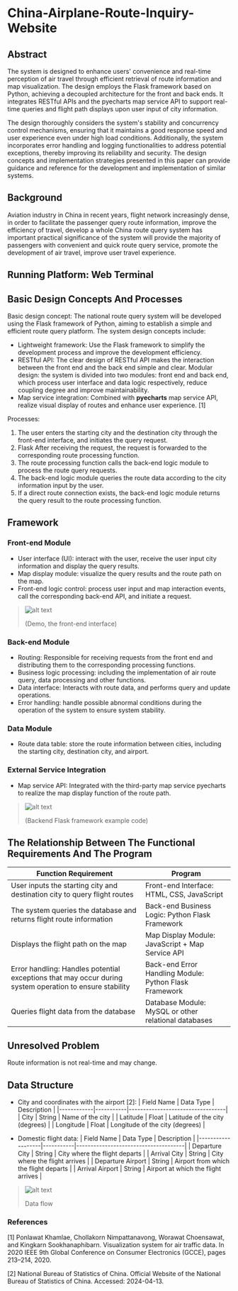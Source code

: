 # China-Airplane-Route-Inquiry-Website

## Abstract

The system is designed to enhance users' convenience and real-time perception of air travel through efficient retrieval of route information and map visualization. The design employs the Flask framework based on Python, achieving a decoupled architecture for the front and back ends. It integrates RESTful APIs and the pyecharts map service API to support real-time queries and flight path displays upon user input of city information.

The design thoroughly considers the system's stability and concurrency control mechanisms, ensuring that it maintains a good response speed and user experience even under high load conditions. Additionally, the system incorporates error handling and logging functionalities to address potential exceptions, thereby improving its reliability and security. The design concepts and implementation strategies presented in this paper can provide guidance and reference for the development and implementation of similar systems.

## Background
Aviation industry in China in recent years, flight network increasingly dense, in order to facilitate the passenger query route information, improve the efficiency of travel, develop a whole China route query system has important practical significance of the system will provide the majority of passengers with convenient and quick route query service, promote the development of air travel, improve user travel experience.

## Running Platform: Web Terminal

## Basic Design Concepts And Processes

Basic design concept: The national route query system will be developed using the Flask framework of Python, aiming to establish a simple and efficient route query platform. The system design concepts include:
- Lightweight framework: Use the Flask framework to simplify the development process and improve the development efficiency. 
- RESTful API: The clear design of RESTful API makes the interaction between the front end and the back end simple and clear. Modular design: the system is divided into two modules: front end and back end, which process user interface and data logic respectively, reduce coupling degree and improve maintainability. 
- Map service integration: Combined with **pyecharts** map service API, realize visual display of routes and enhance user experience. [1]

Processes:
1. The user enters the starting city and the destination city through the front-end interface, and initiates the query request. 
2. Flask After receiving the request, the request is forwarded to the corresponding route processing function. 
3. The route processing function calls the back-end logic module to process the route query requests. 
4. The back-end logic module queries the route data according to the city information input by the user.
5. If a direct route connection exists, the back-end logic module returns the query result to the route processing function.

## Framework
### Front-end Module
- User interface (UI): interact with the user, receive the user input city information and display the query results.
- Map display module: visualize the query results and the route path on the map. 
- Front-end logic control: process user input and map interaction events, call the corresponding back-end API, and initiate a request.

> ![alt text](./Airline-Webpage/image.png)
> 
> (Demo, the front-end interface)

### Back-end Module
- Routing: Responsible for receiving requests from the front end and distributing them to the corresponding processing functions. 
- Business logic processing: including the implementation of air route query, data processing and other functions. 
- Data interface: Interacts with route data, and performs query and update operations.
- Error handling: handle possible abnormal conditions during the operation of the system to ensure system stability.

### Data Module
- Route data table: store the route information between cities, including the starting city, destination city, and airport.

### External Service Integration
- Map service API: Integrated with the third-party map service pyecharts to realize the map display function of the route path.

> ![alt text](./Airline-Webpage/image-1.png)
> 
> (Backend Flask framework example code)

## The Relationship Between The Functional Requirements And The Program

| Function Requirement                                      | Program                                           |
|----------------------------------------------------------|---------------------------------------------------|
| User inputs the starting city and destination city to query flight routes | Front-end Interface: HTML, CSS, JavaScript        |
| The system queries the database and returns flight route information | Back-end Business Logic: Python Flask Framework   |
| Displays the flight path on the map                            | Map Display Module: JavaScript + Map Service API  |
| Error handling: Handles potential exceptions that may occur during system operation to ensure stability | Back-end Error Handling Module: Python Flask Framework |
| Queries flight data from the database                       | Database Module: MySQL or other relational databases |

## Unresolved Problem
Route information is not real-time and may change.

## Data Structure

- City and coordinates with the airport [2]:
| Field Name | Data Type | Description                      |
|------------|-----------|----------------------------------|
| City       | String    | Name of the city                |
| Latitude   | Float     | Latitude of the city (degrees)  |
| Longitude  | Float     | Longitude of the city (degrees) |

- Domestic flight data:
| Field Name        | Data Type | Description                          |
|-------------------|-----------|--------------------------------------|
| Departure City    | String    | City where the flight departs       |
| Arrival City      | String    | City where the flight arrives        |
| Departure Airport  | String    | Airport from which the flight departs |
| Arrival Airport    | String    | Airport at which the flight arrives  |

> ![alt text](./Airline-Webpage/image-2.png)
> 
> Data flow

### References

[1] Ponlawat Khamlae, Chollakorn Nimpattanavong, Worawat Choensawat, and Kingkarn Sookhanaphibarn. Visualization system for air traffic data. In 2020 IEEE 9th Global Conference on Consumer Electronics (GCCE), pages 213–214, 2020.

[2] National Bureau of Statistics of China. Official Website of the National Bureau of Statistics of China. Accessed: 2024-04-13.
